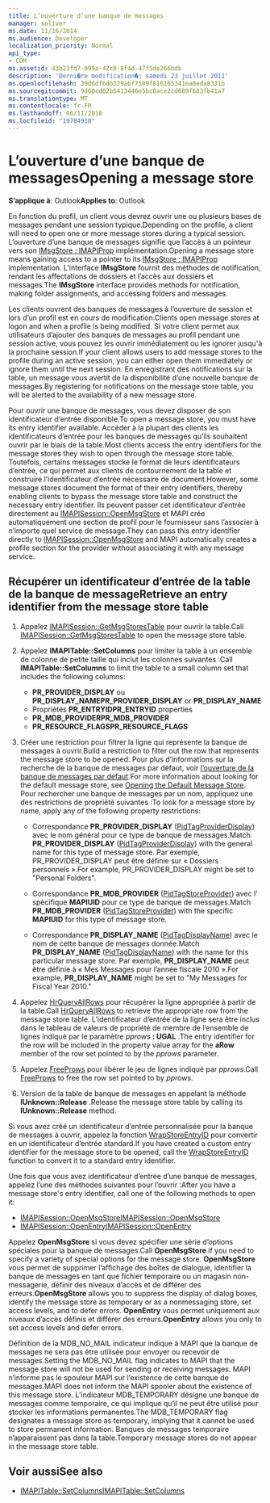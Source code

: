 ```yaml
---
title: L’ouverture d’une banque de messages
manager: soliver
ms.date: 11/16/2014
ms.audience: Developer
localization_priority: Normal
api_type:
- COM
ms.assetid: 43b23fd7-999a-42c0-8f4d-47f5de266bdb
description: 'Derni�re modification�: samedi 23 juillet 2011'
ms.openlocfilehash: 39d6df6db329abf7509f816165341ea0eda8331b
ms.sourcegitcommit: 9d60cd82b5413446e5bc8ace2cd689f683fb41a7
ms.translationtype: MT
ms.contentlocale: fr-FR
ms.lasthandoff: 06/11/2018
ms.locfileid: "19784918"
---
```

# <a name="opening-a-message-store"></a><span data-ttu-id="5ee3d-103">L’ouverture d’une banque de messages</span><span class="sxs-lookup"><span data-stu-id="5ee3d-103">Opening a message store</span></span>

<span data-ttu-id="5ee3d-104">**S’applique à**: Outlook</span><span class="sxs-lookup"><span data-stu-id="5ee3d-104">**Applies to**: Outlook</span></span> 
  
<span data-ttu-id="5ee3d-105">En fonction du profil, un client vous devrez ouvrir une ou plusieurs bases de messages pendant une session typique.</span><span class="sxs-lookup"><span data-stu-id="5ee3d-105">Depending on the profile, a client will need to open one or more message stores during a typical session.</span></span> <span data-ttu-id="5ee3d-106">L’ouverture d’une banque de messages signifie que l’accès à un pointeur vers son [IMsgStore : IMAPIProp](imsgstoreimapiprop.md) implémentation.</span><span class="sxs-lookup"><span data-stu-id="5ee3d-106">Opening a message store means gaining access to a pointer to its [IMsgStore : IMAPIProp](imsgstoreimapiprop.md) implementation.</span></span> <span data-ttu-id="5ee3d-107">L’interface **IMsgStore** fournit des méthodes de notification, rendant les affectations de dossiers et l’accès aux dossiers et messages.</span><span class="sxs-lookup"><span data-stu-id="5ee3d-107">The **IMsgStore** interface provides methods for notification, making folder assignments, and accessing folders and messages.</span></span> 
  
<span data-ttu-id="5ee3d-108">Les clients ouvrent des banques de messages à l’ouverture de session et lors d’un profil est en cours de modification.</span><span class="sxs-lookup"><span data-stu-id="5ee3d-108">Clients open message stores at logon and when a profile is being modified.</span></span> <span data-ttu-id="5ee3d-109">Si votre client permet aux utilisateurs d’ajouter des banques de messages au profil pendant une session active, vous pouvez les ouvrir immédiatement ou les ignorer jusqu'à la prochaine session.</span><span class="sxs-lookup"><span data-stu-id="5ee3d-109">If your client allows users to add message stores to the profile during an active session, you can either open them immediately or ignore them until the next session.</span></span> <span data-ttu-id="5ee3d-110">En enregistrant des notifications sur la table, un message vous avertit de la disponibilité d’une nouvelle banque de messages.</span><span class="sxs-lookup"><span data-stu-id="5ee3d-110">By registering for notifications on the message store table, you will be alerted to the availability of a new message store.</span></span>
  
<span data-ttu-id="5ee3d-111">Pour ouvrir une banque de messages, vous devez disposer de son identificateur d’entrée disponible.</span><span class="sxs-lookup"><span data-stu-id="5ee3d-111">To open a message store, you must have its entry identifier available.</span></span> <span data-ttu-id="5ee3d-112">Accéder à la plupart des clients les identificateurs d’entrée pour les banques de messages qu’ils souhaitent ouvrir par le biais de la table.</span><span class="sxs-lookup"><span data-stu-id="5ee3d-112">Most clients access the entry identifiers for the message stores they wish to open through the message store table.</span></span> <span data-ttu-id="5ee3d-113">Toutefois, certains messages stocke le format de leurs identificateurs d’entrée, ce qui permet aux clients de contournement de la table et construire l’identificateur d’entrée nécessaire de document.</span><span class="sxs-lookup"><span data-stu-id="5ee3d-113">However, some message stores document the format of their entry identifiers, thereby enabling clients to bypass the message store table and construct the necessary entry identifier.</span></span> <span data-ttu-id="5ee3d-114">Ils peuvent passer cet identificateur d’entrée directement au [IMAPISession::OpenMsgStore](imapisession-openmsgstore.md) et MAPI crée automatiquement une section de profil pour le fournisseur sans l’associer à n’importe quel service de message.</span><span class="sxs-lookup"><span data-stu-id="5ee3d-114">They can pass this entry identifier directly to [IMAPISession::OpenMsgStore](imapisession-openmsgstore.md) and MAPI automatically creates a profile section for the provider without associating it with any message service.</span></span> 
  
## <a name="retrieve-an-entry-identifier-from-the-message-store-table"></a><span data-ttu-id="5ee3d-115">Récupérer un identificateur d’entrée de la table de la banque de message</span><span class="sxs-lookup"><span data-stu-id="5ee3d-115">Retrieve an entry identifier from the message store table</span></span>
  
1. <span data-ttu-id="5ee3d-116">Appelez [IMAPISession::GetMsgStoresTable](imapisession-getmsgstorestable.md) pour ouvrir la table.</span><span class="sxs-lookup"><span data-stu-id="5ee3d-116">Call [IMAPISession::GetMsgStoresTable](imapisession-getmsgstorestable.md) to open the message store table.</span></span> 
    
2. <span data-ttu-id="5ee3d-117">Appelez **IMAPITable::SetColumns** pour limiter la table à un ensemble de colonne de petite taille qui inclut les colonnes suivantes :</span><span class="sxs-lookup"><span data-stu-id="5ee3d-117">Call **IMAPITable::SetColumns** to limit the table to a small column set that includes the following columns:</span></span> 
    
   - <span data-ttu-id="5ee3d-118">**PR_PROVIDER_DISPLAY** ou **PR_DISPLAY_NAME**</span><span class="sxs-lookup"><span data-stu-id="5ee3d-118">**PR_PROVIDER_DISPLAY** or **PR_DISPLAY_NAME**</span></span>
   - <span data-ttu-id="5ee3d-119">Propriétés **PR_ENTRYID**</span><span class="sxs-lookup"><span data-stu-id="5ee3d-119">**PR_ENTRYID** properties</span></span> 
   - <span data-ttu-id="5ee3d-120">**PR_MDB_PROVIDER**</span><span class="sxs-lookup"><span data-stu-id="5ee3d-120">**PR_MDB_PROVIDER**</span></span>
   - <span data-ttu-id="5ee3d-121">**PR_RESOURCE_FLAGS**</span><span class="sxs-lookup"><span data-stu-id="5ee3d-121">**PR_RESOURCE_FLAGS**</span></span>
    
3. <span data-ttu-id="5ee3d-122">Créer une restriction pour filtrer la ligne qui représente la banque de messages à ouvrir.</span><span class="sxs-lookup"><span data-stu-id="5ee3d-122">Build a restriction to filter out the row that represents the message store to be opened.</span></span> <span data-ttu-id="5ee3d-123">Pour plus d’informations sur la recherche de la banque de messages par défaut, voir [l’ouverture de la banque de messages par défaut](opening-the-default-message-store.md).</span><span class="sxs-lookup"><span data-stu-id="5ee3d-123">For more information about looking for the default message store, see [Opening the Default Message Store](opening-the-default-message-store.md).</span></span> <span data-ttu-id="5ee3d-124">Pour rechercher une banque de messages par un nom, appliquez une des restrictions de propriété suivantes :</span><span class="sxs-lookup"><span data-stu-id="5ee3d-124">To look for a message store by name, apply any of the following property restrictions:</span></span>
    
   - <span data-ttu-id="5ee3d-125">Correspondance **PR_PROVIDER_DISPLAY** ([PidTagProviderDisplay](pidtagproviderdisplay-canonical-property.md)) avec le nom général pour ce type de banque de messages.</span><span class="sxs-lookup"><span data-stu-id="5ee3d-125">Match **PR_PROVIDER_DISPLAY** ([PidTagProviderDisplay](pidtagproviderdisplay-canonical-property.md)) with the general name for this type of message store.</span></span> <span data-ttu-id="5ee3d-126">Par exemple, PR_PROVIDER_DISPLAY peut être définie sur « Dossiers personnels ».</span><span class="sxs-lookup"><span data-stu-id="5ee3d-126">For example, PR_PROVIDER_DISPLAY might be set to "Personal Folders".</span></span>
    
   - <span data-ttu-id="5ee3d-127">Correspondance **PR_MDB_PROVIDER** ([PidTagStoreProvider](pidtagstoreprovider-canonical-property.md)) avec l' spécifique **MAPIUID** pour ce type de banque de messages.</span><span class="sxs-lookup"><span data-stu-id="5ee3d-127">Match **PR_MDB_PROVIDER** ([PidTagStoreProvider](pidtagstoreprovider-canonical-property.md)) with the specific **MAPIUID** for this type of message store.</span></span> 
    
   - <span data-ttu-id="5ee3d-128">Correspondance **PR_DISPLAY_NAME** ([PidTagDisplayName](pidtagdisplayname-canonical-property.md)) avec le nom de cette banque de messages donnée.</span><span class="sxs-lookup"><span data-stu-id="5ee3d-128">Match **PR_DISPLAY_NAME** ([PidTagDisplayName](pidtagdisplayname-canonical-property.md)) with the name for this particular message store.</span></span> <span data-ttu-id="5ee3d-129">Par exemple, **PR_DISPLAY_NAME** peut être définie à « Mes Messages pour l’année fiscale 2010 ».</span><span class="sxs-lookup"><span data-stu-id="5ee3d-129">For example, **PR_DISPLAY_NAME** might be set to "My Messages for Fiscal Year 2010."</span></span> 
    
4. <span data-ttu-id="5ee3d-130">Appelez [HrQueryAllRows](hrqueryallrows.md) pour récupérer la ligne appropriée à partir de la table.</span><span class="sxs-lookup"><span data-stu-id="5ee3d-130">Call [HrQueryAllRows](hrqueryallrows.md) to retrieve the appropriate row from the message store table.</span></span> <span data-ttu-id="5ee3d-131">L’identificateur d’entrée de la ligne sera être inclus dans le tableau de valeurs de propriété de membre de l’ensemble de lignes indiqué par le paramètre _pprows_ **: UGAL** .</span><span class="sxs-lookup"><span data-stu-id="5ee3d-131">The entry identifier for the row will be included in the property value array for the **aRow** member of the row set pointed to by the  _pprows_ parameter.</span></span> 
    
5. <span data-ttu-id="5ee3d-132">Appelez [FreeProws](freeprows.md) pour libérer le jeu de lignes indiqué par _pprows_.</span><span class="sxs-lookup"><span data-stu-id="5ee3d-132">Call [FreeProws](freeprows.md) to free the row set pointed to by  _pprows_.</span></span>
    
6. <span data-ttu-id="5ee3d-133">Version de la table de banque de messages en appelant la méthode **IUnknown::Release** .</span><span class="sxs-lookup"><span data-stu-id="5ee3d-133">Release the message store table by calling its **IUnknown::Release** method.</span></span> 
    
<span data-ttu-id="5ee3d-134">Si vous avez créé un identificateur d’entrée personnalisée pour la banque de messages à ouvrir, appelez la fonction [WrapStoreEntryID](wrapstoreentryid.md) pour convertir en un identificateur d’entrée standard.</span><span class="sxs-lookup"><span data-stu-id="5ee3d-134">If you have created a custom entry identifier for the message store to be opened, call the [WrapStoreEntryID](wrapstoreentryid.md) function to convert it to a standard entry identifier.</span></span> 
  
<span data-ttu-id="5ee3d-135">Une fois que vous avez identificateur d’entrée d’une banque de messages, appelez l’une des méthodes suivantes pour l’ouvrir :</span><span class="sxs-lookup"><span data-stu-id="5ee3d-135">After you have a message store's entry identifier, call one of the following methods to open it:</span></span>
  
- [<span data-ttu-id="5ee3d-136">IMAPISession::OpenMsgStore</span><span class="sxs-lookup"><span data-stu-id="5ee3d-136">IMAPISession::OpenMsgStore</span></span>](imapisession-openmsgstore.md)
- [<span data-ttu-id="5ee3d-137">IMAPISession::OpenEntry</span><span class="sxs-lookup"><span data-stu-id="5ee3d-137">IMAPISession::OpenEntry</span></span>](imapisession-openentry.md)
    
<span data-ttu-id="5ee3d-138">Appelez **OpenMsgStore** si vous devez spécifier une série d’options spéciales pour la banque de messages.</span><span class="sxs-lookup"><span data-stu-id="5ee3d-138">Call **OpenMsgStore** if you need to specify a variety of special options for the message store.</span></span> <span data-ttu-id="5ee3d-139">**OpenMsgStore** vous permet de supprimer l’affichage des boîtes de dialogue, identifier la banque de messages en tant que fichier temporaire ou un magasin non-messagerie, définir des niveaux d’accès et de différer des erreurs.</span><span class="sxs-lookup"><span data-stu-id="5ee3d-139">**OpenMsgStore** allows you to suppress the display of dialog boxes, identify the message store as temporary or as a nonmessaging store, set access levels, and to defer errors.</span></span> <span data-ttu-id="5ee3d-140">**OpenEntry** vous permet uniquement aux niveaux d’accès définis et différer des erreurs.</span><span class="sxs-lookup"><span data-stu-id="5ee3d-140">**OpenEntry** allows you only to set access levels and defer errors.</span></span> 
  
<span data-ttu-id="5ee3d-141">Définition de la MDB_NO_MAIL indicateur indique à MAPI que la banque de messages ne sera pas être utilisée pour envoyer ou recevoir de messages.</span><span class="sxs-lookup"><span data-stu-id="5ee3d-141">Setting the MDB_NO_MAIL flag indicates to MAPI that the message store will not be used for sending or receiving messages.</span></span> <span data-ttu-id="5ee3d-142">MAPI n’informe pas le spouleur MAPI sur l’existence de cette banque de messages.</span><span class="sxs-lookup"><span data-stu-id="5ee3d-142">MAPI does not inform the MAPI spooler about the existence of this message store.</span></span> <span data-ttu-id="5ee3d-143">L’indicateur MDB_TEMPORARY désigne une banque de messages comme temporaire, ce qui implique qu’il ne peut être utilisé pour stocker les informations permanentes.</span><span class="sxs-lookup"><span data-stu-id="5ee3d-143">The MDB_TEMPORARY flag designates a message store as temporary, implying that it cannot be used to store permanent information.</span></span> <span data-ttu-id="5ee3d-144">Banques de messages temporaire n’apparaissent pas dans la table.</span><span class="sxs-lookup"><span data-stu-id="5ee3d-144">Temporary message stores do not appear in the message store table.</span></span> 
  
## <a name="see-also"></a><span data-ttu-id="5ee3d-145">Voir aussi</span><span class="sxs-lookup"><span data-stu-id="5ee3d-145">See also</span></span>

- [<span data-ttu-id="5ee3d-146">IMAPITable::SetColumns</span><span class="sxs-lookup"><span data-stu-id="5ee3d-146">IMAPITable::SetColumns</span></span>](imapitable-setcolumns.md)

